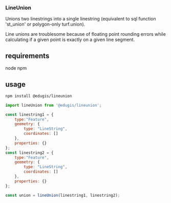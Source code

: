 ### LineUnion
Unions two linestrings into a single linestring (equivalent to sql function 'st_union' or polygon-only turf.union).

Line unions are troublesome because of floating point rounding errors while calculating if a given point is exactly on a given line segment.

## requirements
node
npm

## usage
```bash
npm install @edugis/lineunion
```
```javascript
import lineUnion from '@edugis/lineunion';

const linestring1 = {
    type:"Feature", 
    geometry: {
        type: "LineString",
        coordinates: []
    },
    properties: {}
};
const linestring2 = {
    type:"Feature", 
    geometry: {
        type: "LineString",
        coordinates: []
    },
    properties: {}
};

const union = lineUnion(linestring1, linestring2);


```



